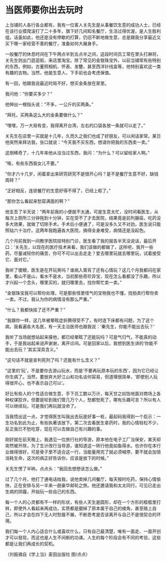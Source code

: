 # 当医师要你出去玩时

上当铺的人各行各业都有，我有一位客人关先生是从事餐饮生意的成功人士，已经在该行业摸爬滚打了二十多年，旗下好几间知名餐厅，生活过得优渥，是人生胜利组。话虽如此，他还是没有停歇的打算，仍旧不断地做生意，总是跟我分享最近又买下哪一家经营不善的餐厅，准备如何大展身手。 

一般餐厅的休息时间在下午两点半到五点半之间，这段时间员工常在里头打麻将，关先生则出门逛逛街，来店里淘宝。除了常见的金银珠宝外，以前当铺常有些特别的东西，例如，古董照相机、怀表、发簪，甚至西洋针线盒等，他特别喜欢这一类有趣的古物。当然，他是生意人，下手前也会考虑保值。 

有一回，他跟我说最近时局不好，想买金条放在家里。 

我问他：“你要买多少？” 

他伸出一根指头说：“不多，一公斤的买两条。” 

“拜托，买两条这么大的金条要做什么？” 

“嘿嘿，万一大局有变，我得离开台湾，左右的口袋各放一条就可以走了。” 

关先生在店里一买就是十几年，久而久之我们也成了好朋友，可以闲话家常。某日他突然来拜访我，张口就说：“今天我不买东西，想请你把我的东西卖一卖。” 

这倒稀奇了，十几年来他从没当过东西，我问：“为什么？可以留给家人啊。” 

“唉，有些东西我女儿不要。” 

“你才六十几岁，闲着拿出来研究研究不是很开心吗？是不是餐厅生意不好，缺钱周转？” 

“正好相反，连锁餐厅的生意好得不得了，已经上柜了。” 

“那你怎么看起来愁容满面的啊？” 

他支吾了半天说：“两年前我的小便就不太通，可是生意太忙，没时间看医生，从每次上厕所三分钟拖到十分钟，实在受不了才去医院，结果竟是前列腺癌，吃药没多大效果，就做了切除手术。手术后小便通了，可是没多久又不对劲，医生说只能照钴六十治疗。这两年我跑遍各大医院，搞得全身难受，病情还是没起色。 

几个月前我到一间教学医院挂特别门诊，医生看了我的报告半天没说话，最后开口：‘关先生，以现在的医疗技术来看，我们该做的都做了，这样吧，我开一些药，尽量减轻你的痛苦，你可不可以出去走走？爱去哪里玩就去哪里玩，试着接受它、面对它。’ 

我听了傻眼，医生是在开玩笑吗？谁病入膏肓了还有心情玩？这几个月我都闷在家里，看山不是山，看水不是水，当初那些奇珍异宝，现在怎么看都没了乐趣，所以才兴起一个念头，哪里买的，就归哪里去，找你帮忙卖一卖。” 

“金银珠宝我可以帮你处理，可是那些怪里怪气的宝物我也不懂，找拍卖行帮你卖一卖。不过，我认为你的病情没有那么严重。” 

“什么？我都快挂了还不严重？” 

“我跟你一样，这几年被晕眩症折腾得受不了，有时连下床都有问题，为了这个病，我看遍各大名医，有一天主治医师也跟我说：‘秦先生，你能不能出去玩？’ 

我听了当场就想站起来揍他，都已经晕眩了还能玩吗？可是气归气，不能真的动手，于是我站起来说声谢谢，离开诊间。可是回家以后，我想到医生讲的‘你能不能出去玩？’其实深具含义。” 

“这句话不就是宣判死刑了吗？还能有什么含义？” 

“这里的‘玩’，不是要你去游山玩水，而是‘不要再玩原本玩的东西’，因为它已经让你生病了。当然，要放弃大好江山和功名谈何容易，但道理很简单，‘即使别人玩得很开心，也不表示自己可以’。 

好比有些人的个性适合做生意，手下员工数以万计，每天甘之如饴地面对商场上各种权谋狡诈，但要是轮到我们管几万个人，愁都愁死了，哪有乐趣可言？所以有人可以继续玩，可是我们再玩就没命了。 

当我悟出这一点，才觉得医生叫我出去玩是好事一桩，最起码我得到一个启示：一生功名到此为止，有些执著该放下。第二次去看医生拿药时，我的心情轻松不少，反正我已不愁吃穿，现在可以去做自己有兴趣的事。 

刚好就在前天晚上，我遇见一位旅行社的导游，原本他在电子工厂当保安，某天却突然被开除，为了生计改行当导游，谁知道这一转行他竟如鱼得水。也许你在本行业做得很好，可是骨子里不适合这一行，当能量用完了就必须喊停，要不就会加倍消耗生命，这次的病正好告诉你，应该是放下的时候。” 

关先生愣了半晌，点点头：“我回去想想该怎么做。” 

过了几个月，他打了通电话给我，说他卖掉几间餐厅，每天按时吃药，保持心情愉快，正在安排与另一半来一趟豪华邮轮之旅。他还邀请我和太太同行，可见已走出生病的阴霾，开始玩一些自己的东西。 

每一个人的心灵都有不一样的形状，有些人天生是圆形，却在一个方形的框框里打转，即使外人看起来再成功，实质都是磨掉了原本属于自己的棱角，甚至赔上自己，所以才会在四下无人时愁眉不展，不断思考是否该离开与自己不是很契合的环境。 

我们每一个人内心适合什么或喜欢什么，只有自己最清楚，唯有一面走、一面开创才可以發现，而这也是人生不间断的功课。人生的每个阶段会有不同的考验，这些都是让我们再成长的契机。 

（刘振摘自《学上当》麦田出版社 图/点点）